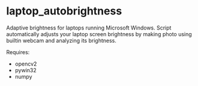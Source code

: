 # laptop_autobrightness
Adaptive brightness for laptops running Microsoft Windows.
Script automatically adjusts your laptop screen brightness by making photo using builtin webcam and analyzing its brightness.

Requires:
* opencv2
* pywin32
* numpy
